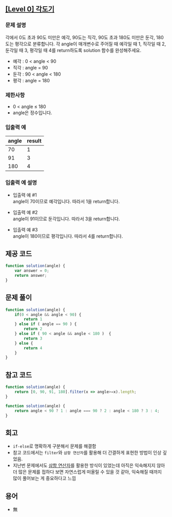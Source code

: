 ## [[Level 0] 각도기](https://school.programmers.co.kr/learn/courses/30/lessons/120829)

### 문제 설명

각에서 0도 초과 90도 미만은 예각, 90도는 직각, 90도 초과 180도 미만은 둔각, 180도는 평각으로 분류합니다. 각 angle이 매개변수로 주어질 때 예각일 때 1, 직각일 때 2, 둔각일 때 3, 평각일 때 4를 return하도록 solution 함수를 완성해주세요.

- 예각 : 0 < angle < 90  
- 직각 : angle = 90  
- 둔각 : 90 < angle < 180  
- 평각 : angle = 180  

### 제한사항

- 0 < angle ≤ 180  
- angle은 정수입니다.

### 입출력 예  

| angle | result |
|-------|--------|
| 70    | 1      |
| 91    | 3      |
| 180   | 4      |

### 입출력 예 설명  

- 입출력 예 #1  
  angle이 70이므로 예각입니다. 따라서 1을 return합니다.  

- 입출력 예 #2  
  angle이 91이므로 둔각입니다. 따라서 3을 return합니다.  

- 입출력 예 #3  
  angle이 180이므로 평각입니다. 따라서 4를 return합니다.


## 제공 코드

```js
function solution(angle) {
    var answer = 0;
    return answer;
}
```

## 문제 풀이

```js
function solution(angle) {
    if(0 < angle && angle < 90) {
        return 1
    } else if ( angle == 90 ) {
        return 2
    } else if ( 90 < angle && angle < 180 )  {
        return 3
    } else {
        return 4
    }
}
```

## 참고 코드

```js
function solution(angle) {
    return [0, 90, 91, 180].filter(x => angle>=x).length;
}
```

```js
function solution(angle) {
    return angle < 90 ? 1 : angle === 90 ? 2 : angle < 180 ? 3 : 4;
}
```

## 회고

- `if-else`로 명확하게 구분해서 문제를 해결함
- 참고 코드에서는 `filter`와 `삼항 연산자`를 활용해 더 간결하게 표현한 방법이 인상 깊었음.
- 지난번 문제에서도 [삼항 연산자](/week01/2025-06-26/짝수와홀수.md)를 활용한 방식이 있었는데 아직은 익숙해지지 않아 더 많은 문제를 접하다 보면 자연스럽게 떠올릴 수 있을 것 같아, 익숙해질 때까지 많이 풀어보는 게 중요하다고 느낌

## 용어

- 無